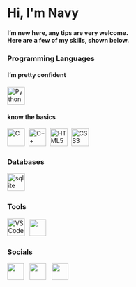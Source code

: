Hi, I'm Navy
========================
<h4> I’m new here, any tips are very welcome.
<br>
Here are a few of my skills, shown below.


### Programming Languages

<h4> I’m pretty confident </h4>
  
<div align="left">
  <a href="https://www.python.org/" target="_blank" rel="noreferrer"><img src="https://raw.githubusercontent.com/danielcranney/readme-generator/main/public/icons/skills/python-colored.svg" alt="Python" title="Python" height="40" /></a>
</div>
  
<h4> know the basics </h4>
  
<div align="left">
  <a href="https://docs.microsoft.com/en-us/cpp/?view=msvc-170" target="_blank" rel="noreferrer"><img src="https://raw.githubusercontent.com/danielcranney/readme-generator/main/public/icons/skills/c-colored.svg" alt="C" title="C" height="40" /></a>
  <img width="1" />
  <a href="https://docs.microsoft.com/en-us/cpp/?view=msvc-170" target="_blank" rel="noreferrer"><img src="https://raw.githubusercontent.com/danielcranney/readme-generator/main/public/icons/skills/cplusplus-colored.svg" alt="C++" title="C++" height="40" /></a>
  <img width="1" />
  <a href="https://developer.mozilla.org/en-US/docs/Glossary/HTML5" target="_blank" rel="noreferrer"><img src="https://raw.githubusercontent.com/danielcranney/readme-generator/main/public/icons/skills/html5-colored.svg" alt="HTML5" title="HTML5" height="40" /></a>
  <img width="1" />
  <a href="https://www.w3.org/TR/CSS/#css" target="_blank" rel="noreferrer"><img src="https://raw.githubusercontent.com/danielcranney/readme-generator/main/public/icons/skills/css3-colored.svg" alt="CSS3" title="CSS3" height="40" /></a>
  <img width="1" />
</div>


### Databases
<div align="left">
  <a href="https://www.sqlite.org/" target="_blank" rel="noreferrer"><img src="https://skillicons.dev/icons?i=sqlite" height="40" alt="sqlite logo" /></a>
  <img width="1" />
</div>


### Tools
<div align="left">
  <a href="https://code.visualstudio.com/" target="_blank" rel="noreferrer"><img src="https://raw.githubusercontent.com/danielcranney/readme-generator/main/public/icons/skills/visualstudiocode-colored.svg" alt="VS Code" title="VS Code" height="40" /></a>
  <img width="3" />
  <a href="https://github.com/wangrinnakrub" target="_blank" rel="noreferrer"><img src="https://raw.githubusercontent.com/danielcranney/readme-generator/main/public/icons/socials/github-dark.svg" height="38" /></a>
</div>

### Socials
<div align="left">
  <a href="https://github.com/wangrinnakrub" target="_blank" rel="noreferrer"><img src="https://raw.githubusercontent.com/danielcranney/readme-generator/main/public/icons/socials/github-dark.svg" height="38" /></a>
  <img width="5" />
  <a href="https://www.youtube.com/@wangrinnakrub" target="_blank" rel="noreferrer"><img src="https://raw.githubusercontent.com/danielcranney/readme-generator/main/public/icons/socials/youtube.svg" height="38" /></a>
  <img width="5" />
  <a href="https://discord.com/users/neptnept." target="_blank" rel="noreferrer"><img src="https://raw.githubusercontent.com/danielcranney/readme-generator/main/public/icons/socials/discord.svg" height="38" /></a>
</div>

